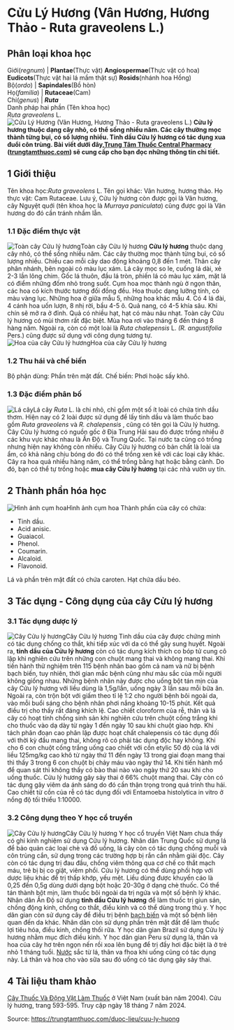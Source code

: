 # Cửu Lý Hương (Vân Hương, Hương Thảo - Ruta graveolens L.)

Phân loại khoa học  
---  
Giới(_regnum_) |  **Plantae**(Thực vật) **Angiospermae**(Thực vật có hoa) **Eudicots**(Thực vật hai lá mầm thật sự) **Rosids**(nhánh hoa Hồng)  
Bộ(_ordo_) | **Sapindales**(Bồ hòn)  
Họ(_familia_) | **Rutaceae**(Cam)  
Chi(_genus_) | **_Ruta_**  
Danh pháp hai phần (Tên khoa học)  
_Ruta graveolens_ L.  
![Cửu Lý Hương \(Vân Hương, Hương Thảo - Ruta graveolens L.\)](https://trungtamthuoc.com/images/others/cuu-ly-huong-4815.jpg)
**Cửu lý hương thuộc dạng cây nhỏ, có thể sống nhiều năm. Các cây thường mọc thành từng bụi, có số lượng nhiều. Tinh dầu Cửu lý hương có tác dụng xua đuổi côn trùng. Bài viết dưới đây,[Trung Tâm Thuốc Central Pharmacy](https://trungtamthuoc.com/ "Trung Tâm Thuốc Central Pharmacy") ([trungtamthuoc.com](https://trungtamthuoc.com/ "trungtamthuoc.com")) sẽ cung cấp cho bạn đọc những thông tin chi tiết.**
##  1 Giới thiệu
Tên khoa học:_Ruta graveolens_ L.
Tên gọi khác: Vân hương, hương thảo.
Họ thực vật: Cam Rutaceae.
Lưu ý, Cửu lý hương còn được gọi là Vân hương, cây Nguyệt quới (tên khoa học là  _Murraya paniculata_) cũng được gọi là Vân hương do đó cần tránh nhầm lẫn.
### 1.1 Đặc điểm thực vật
![Toàn cây Cửu lý hương](https://trungtamthuoc.com/images/item/cuu-ly-huong-0.jpg)Toàn cây Cửu lý hương
**Cửu lý hương** thuộc dạng cây nhỏ, có thể sống nhiều năm. Các cây thường mọc thành từng bụi, có số lượng nhiều.
Chiều cao mỗi cây dao động khoảng 0,8 đến 1 mét.
Thân cây phân nhánh, bên ngoài có màu lục xám.
Lá cây mọc so le, cuống lá dài, xẻ 2-3 lần lông chim. Gốc lá thuôn, đầu lá tròn, phiến lá có màu lục xám, mặt lá có điểm những đốm nhỏ trong suốt.
Cụm hoa mọc thành ngù ở ngọn thân, các hoa có kích thước tương đối đồng đều. Hoa thuộc dạng lưỡng tính, có màu vàng lục. Những hoa ở giữa mẫu 5, những hoa khác mẫu 4.
Có 4 lá đài, 4 cánh hoa uốn lượn, 8 nhị rời, bầu 4-5 ô.
Quả nang, có 4-5 khía sâu. Khi chín sẽ mở ra ở đỉnh.
Quả có nhiều hạt, hạt có màu nâu nhạt.
Toàn cây Cửu lý hương có mùi thơm rất đặc biệt.
Mùa hoa rơi vào tháng 6 đến tháng 8 hàng năm.
Ngoài ra, còn có một loài là _Ruta chalepensis_ L. _(R. angustifolia_ Pers.) cũng được sử dụng với công dụng tương tự.
![Hoa của cây Cửu lý hương](https://trungtamthuoc.com/images/item/cuu-ly-huong-1.jpg)Hoa của cây Cửu lý hương
### 1.2 Thu hái và chế biến
Bộ phận dùng: Phần trên mặt đất.
Chế biến: Phơi hoặc sấy khô.
### 1.3 Đặc điểm phân bố
![Lá cây](https://trungtamthuoc.com/images/item/cuu-ly-huong-2.jpg)Lá cây
 _Ruta_ L. là chi nhỏ, chỉ gồm một số ít loài có chứa tinh dầu thơm. Hiện nay có 2 loài được sử dụng để lấy tinh dầu và làm thuốc bao gồm _Ruta graveolens_ và _R. chalepensis_ , cũng có tên gọi là Cửu lý hương.
Cây Cửu lý hương có nguồn gốc ở Địa Trung Hải sau đó được trồng nhiều ở các khu vực khác nhau là Ấn Độ và Trung Quốc.
Tại nước ta cũng có trồng nhưng hiện nay không còn nhiều.
Cây Cửu lý hương có bản chất là loài ưa ẩm, có khả năng chịu bóng do đó có thể trồng xen kẽ với các loại cây khác.
Cây ra hoa quả nhiều hàng năm, có thể trồng bằng hạt hoặc bằng cành. Do đó, bạn có thể tự trồng hoặc **mua cây Cửu lý hương** tại các nhà vườn uy tín.
##  2 Thành phần hóa học
![Hình ảnh cụm hoa](https://trungtamthuoc.com/images/item/cuu-ly-huong-3.jpg)Hình ảnh cụm hoa
Thành phần của cây có chứa:
  * Tinh dầu.
  * Acid anisic.
  * Guaiacol.
  * Phenol.
  * Coumarin.
  * Alcaloid.
  * Flavonoid.


Lá và phần trên mặt đất có chứa caroten. Hạt chứa dầu béo.
##  3 Tác dụng - Công dụng của cây Cửu lý hương
### 3.1 Tác dụng dược lý
![Cây Cửu lý hương](https://trungtamthuoc.com/images/item/cuu-ly-huong-4.jpg)Cây Cửu lý hương
Tinh dầu của cây được chứng minh có tác dụng chống co thắt, khi tiếp xúc với da có thể gây sung huyết. Ngoài ra, **tinh dầu của Cửu lý hương** còn có tác dụng kích thích co bóp tử cung cô lập khi nghiên cứu trên những con chuột mang thai và không mang thai.
Khi tiến hành thử nghiệm trên 115 bệnh nhân bao gồm cả nam và nữ bị bệnh bạch biến, tuy nhiên, thời gian mắc bệnh cũng như màu sắc của mỗi người không giống nhau. Những bệnh nhân này được cho uống bột tán mịn của cây Cửu lý hương với liều dùng là 1,5g/lần, uống ngày 3 lần sau mỗi bữa ăn. Ngoài ra, còn trộn bột với giấm theo tỉ lệ 1:2 cho người bệnh bôi ngoài da, vào mỗi buổi sáng cho bệnh nhân phơi nắng khoảng 10-15 phút. Kết quả điều trị cho thấy rất đáng khích lệ.
Cao chiết cloroform của rễ, thân và lá cây có hoạt tính chống sinh sản khi nghiên cứu trên chuột cống trắng khi cho thuốc vào dạ dày từ ngày 1 đến ngày 10 sau khi chuột giao hợp. Khi tách phân đoạn cao phân lập được hoạt chất chalepensis có tác dụng đối với thời kỳ đầu mang thai, không rõ có phải tác dụng độc hay không.
Khi cho 6 con chuột cống trắng uống cao chiết với cồn etylic 50 độ của lá với liều 125mg/kg cao khô từ ngày thứ 11 đến ngày 13 trong giai đoạn mang thai thì thấy 3 trong 6 con chuột bị chảy máu vào ngày thứ 14. Khi tiến hành mổ để quan sát thì không thấy có bào thai nào vào ngày thứ 20 sau khi cho uống thuốc. Cửu lý hương gây sảy thai ở 66% chuột mang thai.
Cây còn có tác dụng gây viêm da ánh sáng do đó cần thận trọng trong quá trình thu hái.
Cao chiết từ cồn của rễ có tác dụng đối với Entamoeba histolytica in vitro ở nồng độ tối thiểu 1:10000.
### 3.2 Công dụng theo Y học cổ truyền
![Cây Cửu lý hương](https://trungtamthuoc.com/images/item/cuu-ly-huong-5.jpg)Cây Cửu lý hương
Y học cổ truyền Việt Nam chưa thấy có ghi kinh nghiệm sử dụng Cửu lý hương.
Nhân dân Trung Quốc sử dụng lá để bảo quản các loại chè và đồ uống, lá cây còn có tác dụng chống muỗi và côn trùng cắn, sử dụng trong các trường hợp bị rắn cắn nhằm giải độc.
Cây còn có tác dụng trị đau đầu, chống viêm thông qua cơ chế co thắt mạch máu, trẻ bị bị co giật, viêm phổi.
Cửu lý hương có thể dùng phối hợp với dược liệu khác để trị thấp khớp, yếu mệt.
Liều dùng được khuyến cáo là 0,25 đến 0,5g dùng dưới dạng bột hoặc 20-30g ở dạng chè thuốc.
Có thể tán thành bột mịn, làm thuốc bôi ngoài da trị ngứa và một số bệnh lý khác.
Nhân dân Ấn Độ sử dụng **tinh dầu Cửu lý hương** để làm thuốc trị giun sán, chống động kinh, chống co thắt, điều kinh và có thể dùng trong thú y. Y học dân gian còn sử dụng cây để điều trị bệnh [bạch biến](https://trungtamthuoc.com/bai-viet/benh-bach-bien "bạch biến") và một số bệnh liên quan đến da khác. Nhân dân còn sử dụng phần trên mặt đất để làm thuốc lợi tiêu hóa, điều kinh, chống thối rữa.
Y học dân gian Brazil sử dụng Cửu lý hương nhằm mục đích điều kinh.
Y học dân gian Peru sử dụng lá, thân và hoa của cây hơ trên ngọn nến rồi xoa lên bụng để trị đầy hơi đặc biệt là ở trẻ nhỏ 1 tháng tuổi. [Nước](https://trungtamthuoc.com/hoat-chat/nuoc "Nước") sắc từ lá, thân va fhoa khi uống cũng có tác dụng này. Lá thân và hoa cho vào sữa sau đó uống có tác dụng gây sảy thai.
##  4 Tài liệu tham khảo
[Cây Thuốc Và Động Vật Làm Thuốc](https://trungtamthuoc.com/bai-viet/doc-online-va-tai-mien-phi-pdf-sach-cay-thuoc-va-dong-vat-lam-thuoc-o-viet-nam "Cây Thuốc Và Động Vật Làm Thuốc") ở Việt Nam (xuất bản năm 2004). Cửu lý hương, trang 593-595. Truy cập ngày 18 tháng 7 năm 2024.


Source: https://trungtamthuoc.com/duoc-lieu/cuu-ly-huong